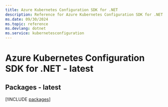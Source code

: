 ```yaml
---
title: Azure Kubernetes Configuration SDK for .NET
description: Reference for Azure Kubernetes Configuration SDK for .NET
ms.date: 09/30/2024
ms.topic: reference
ms.devlang: dotnet
ms.service: kubernetesconfiguration
---
```

# Azure Kubernetes Configuration SDK for .NET - latest
## Packages - latest
[!INCLUDE [packages](kubernetes-configuration-index.md)]